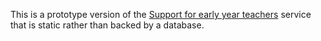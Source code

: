This is a prototype version of the [Support for early year teachers](https://support-for-early-career-teachers.education.gov.uk) service that is static rather than backed by a database.
